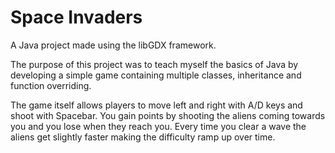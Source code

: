 # Space Invaders

A Java project made using the libGDX framework.

The purpose of this project was to teach myself the basics of Java by developing a simple game containing multiple classes, inheritance and function overriding.

The game itself allows players to move left and right with A/D keys and shoot with Spacebar. You gain points by shooting the aliens coming towards you and you lose when they reach you. Every time you clear a wave the aliens get slightly faster making the difficulty ramp up over time. 